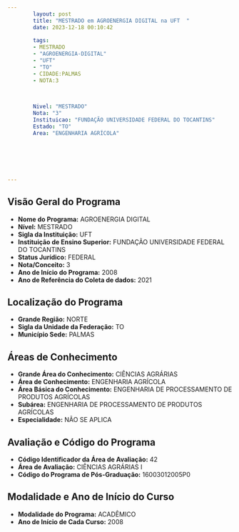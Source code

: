 ```yaml
---
        layout: post
        title: "MESTRADO em AGROENERGIA DIGITAL na UFT  "
        date: 2023-12-18 00:10:42
     
        tags:
        - MESTRADO
        - "AGROENERGIA-DIGITAL"
        - "UFT"
        - "TO"
        - CIDADE:PALMAS
        - NOTA:3
        
       

        Nivel: "MESTRADO"
        Nota: "3"
        Instituicao: "FUNDAÇÃO UNIVERSIDADE FEDERAL DO TOCANTINS"
        Estado: "TO"
        Area: "ENGENHARIA AGRÍCOLA"
        
        
        
        
        
        
---
```

## Visão Geral do Programa
- **Nome do Programa:** AGROENERGIA DIGITAL
- **Nível:** MESTRADO
- **Sigla da Instituição:** UFT
- **Instituição de Ensino Superior:** FUNDAÇÃO UNIVERSIDADE FEDERAL DO TOCANTINS
- **Status Jurídico:** FEDERAL
- **Nota/Conceito:** 3
- **Ano de Início do Programa:** 2008
- **Ano de Referência do Coleta de dados:** 2021

## Localização do Programa
- **Grande Região:** NORTE
- **Sigla da Unidade da Federação:** TO
- **Município Sede:** PALMAS

## Áreas de Conhecimento
- **Grande Área do Conhecimento:** CIÊNCIAS AGRÁRIAS
- **Área de Conhecimento:** ENGENHARIA AGRÍCOLA
- **Área Básica do Conhecimento:** ENGENHARIA DE PROCESSAMENTO DE PRODUTOS AGRÍCOLAS
- **Subárea:** ENGENHARIA DE PROCESSAMENTO DE PRODUTOS AGRÍCOLAS
- **Especialidade:** NÃO SE APLICA

## Avaliação e Código do Programa
- **Código Identificador da Área de Avaliação:** 42
- **Área de Avaliação:** CIÊNCIAS AGRÁRIAS I
- **Código do Programa de Pós-Graduação:** 16003012005P0


## Modalidade e Ano de Início do Curso
- **Modalidade do Programa:** ACADÊMICO
- **Ano de Início de Cada Curso:** 2008
